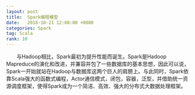 ```yaml
---
layout: post
title:  Spark编程模型
date:   2016-10-21 12:08:00 +0800
categories: Spark
tag: Scala
rank: 10 
---
```



&emsp;&emsp;与Hadoop相比，Spark最初为提升性能而诞生。Spark是Hadoop Mapreduce的演化和改进，并兼容并包了一些数据库的基本思想，因此可以说，Spark一开始就站在Hadoop与数据库这两个巨人的肩膀上。与此同时，Spark依靠Scala强大的函数式编程，Actor通信模式，闭包，容器，泛型，并借助统一资源调度框架，使得Spark成为一个简洁、高效、强大的分布式大数据处理框架。


